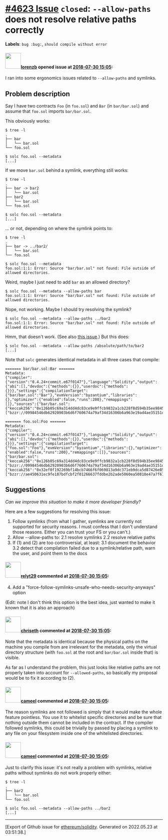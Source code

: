# [\#4623 Issue](https://github.com/ethereum/solidity/issues/4623) `closed`: `--allow-paths` does not resolve relative paths correctly
**Labels**: `bug :bug:`, `should compile without error`


#### <img src="https://avatars.githubusercontent.com/u/1148586?u=6661403a6d390ba090095f9c4717d8b6f5d944a0&v=4" width="50">[lorenzb](https://github.com/lorenzb) opened issue at [2018-07-30 15:05](https://github.com/ethereum/solidity/issues/4623):

I ran into some ergonomics issues related to `--allow-paths` and symlinks.

## Problem description

Say I have two contracts `Foo` (in `foo.sol`) and `Bar` (in `bar/bar.sol`) and assume that `foo.sol` imports `bar/bar.sol`.

This obviously works:
```
$ tree -l
.
├── bar
│   └── bar.sol
└── foo.sol

$ solc foo.sol --metadata
[...]
```

If we move `bar.sol` behind a symlink, everything still works:
```
$ tree -l
.
├── bar -> bar2
│   └── bar.sol
├── bar2
│   └── bar.sol
└── foo.sol

$ solc foo.sol --metadata
[...]
```

... or not, depending on where the symlink points to:
```
$ tree -l
.
├── bar -> ../bar2/
│   └── bar.sol
└── foo.sol

$ solc foo.sol --metadata
foo.sol:1:1: Error: Source "bar/bar.sol" not found: File outside of allowed directories.
```

Weird, maybe I just need to add `bar` as an allowed directory?
```
$ solc foo.sol --metadata --allow-paths bar
foo.sol:1:1: Error: Source "bar/bar.sol" not found: File outside of allowed directories.
```

Nope, not working. Maybe I should try resolving the symlink?
```
$ solc foo.sol --metadata --allow-paths ../bar2
foo.sol:1:1: Error: Source "bar/bar.sol" not found: File outside of allowed directories.
```

Hmm, that doesn't work. (See also [this issue](https://github.com/ethereum/solidity/issues/2928).)
But this does:
```
$ solc foo.sol --metadata --allow-paths /absolute/path/to/bar2
[...]
```

Note that `solc` generates identical metadata in all three cases that compile:
```
======= bar/bar.sol:Bar =======
Metadata: 
{"compiler":{"version":"0.4.24+commit.e67f0147"},"language":"Solidity","output":{"abi":[],"devdoc":{"methods":{}},"userdoc":{"methods":{}}},"settings":{"compilationTarget":{"bar/bar.sol":"Bar"},"evmVersion":"byzantium","libraries":{},"optimizer":{"enabled":false,"runs":200},"remappings":[]},"sources":{"bar/bar.sol":{"keccak256":"0x126b05c69a314dd4dc83ce9e9ffcb9832a1cb228f8d594b35ee9845d6cfa9a44","urls":["bzzr://09984546db62920903b6d6f760674a79af34d16306b6a963e19ad4ae35151d75"]}},"version":1}

======= foo.sol:Foo =======
Metadata: 
{"compiler":{"version":"0.4.24+commit.e67f0147"},"language":"Solidity","output":{"abi":[],"devdoc":{"methods":{}},"userdoc":{"methods":{}}},"settings":{"compilationTarget":{"foo.sol":"Foo"},"evmVersion":"byzantium","libraries":{},"optimizer":{"enabled":false,"runs":200},"remappings":[]},"sources":{"bar/bar.sol":{"keccak256":"0x126b05c69a314dd4dc83ce9e9ffcb9832a1cb228f8d594b35ee9845d6cfa9a44","urls":["bzzr://09984546db62920903b6d6f760674a79af34d16306b6a963e19ad4ae35151d75"]},"foo.sol":{"keccak256":"0x32ef0f192269bf14bcb7466f6f069813a9dc371eb9dca5d87426e8554bed0433","urls":["bzzr://ae450631ec9fe187bdfcbf2f01266637fddbe2b2ade5060ea50810e47a7f6703"]}},"version":1}
```

## Suggestions
*Can we improve this situation to make it more developer friendly?*

Here are a few suggestions for resolving this issue:
1. Follow symlinks (from what I gather, symlinks are currently not supported for security reasons. I must confess that I don't understand those reasons. Either you can trust your FS or you can't.)
2. Allow --allow-paths to:
2.1 resolve symlinks
2.2 resolve relative paths
3. If (1) and (2) are too controversial, at least:
3.1 document the behavior 
3.2 detect that compilation failed due to a symlink/relative path, warn the user, and point them to the docs

#### <img src="https://avatars.githubusercontent.com/u/4326714?u=880620c5d3d565f396d5d28f2c35b75146352a84&v=4" width="50">[relyt29](https://github.com/relyt29) commented at [2018-07-30 15:05](https://github.com/ethereum/solidity/issues/4623#issuecomment-408896785):

4. Add a "force-follow-symlinks-unsafe-who-needs-security-anyways" option

(Edit: note I don't think this option is the best idea, just wanted to make it known that it is also an approach)

#### <img src="https://avatars.githubusercontent.com/u/9073706?v=4" width="50">[chriseth](https://github.com/chriseth) commented at [2018-07-30 15:05](https://github.com/ethereum/solidity/issues/4623#issuecomment-410354669):

Note that the metadata is identical because the physical paths on the machine you compile from are irrelevant for the metadata, only the virtual directory structure (with `foo.sol` at the root and `bar/bar.sol` inside that) is visible.

As far as I understand the problem, this just looks like relative paths are not properly taken into account for `--allowed-paths`, so basically my proposal would be to fix it according to (2).

#### <img src="https://avatars.githubusercontent.com/u/137030?v=4" width="50">[cameel](https://github.com/cameel) commented at [2018-07-30 15:05](https://github.com/ethereum/solidity/issues/4623#issuecomment-789961170):

The reason symlinks are not followed is simply that it would make the whole feature pointless. You use it to whitelist specific directories and be sure that nothing outside them cannot be included in the contract. If the compiler followed symlinks, this could be trivially by passed by placing a symlink to any file on your filesystem inside one of the whitelisted directories.

#### <img src="https://avatars.githubusercontent.com/u/137030?v=4" width="50">[cameel](https://github.com/cameel) commented at [2018-07-30 15:05](https://github.com/ethereum/solidity/issues/4623#issuecomment-853225296):

Just to clarify this issue: it's not really a problem with symlinks, relative paths without symlinks do not work properly either:
```
$ tree -l
.
├── bar2
│   └── bar.sol
└── foo.sol

$ solc foo.sol --metadata --allow-paths ../bar2
[...]
```


-------------------------------------------------------------------------------



[Export of Github issue for [ethereum/solidity](https://github.com/ethereum/solidity). Generated on 2022.05.23 at 03:51:38.]
